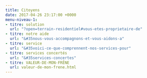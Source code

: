 ```yaml
---
title: Citoyens
date: 2017-04-26 23:17:00 +0000
menu-niveau-1:
- titre: solution
  url: "?open=terrain-residentiel#vous-etes-proprietaire-de"
- titre: notre aide
  url: "&#35nous-vous-accompagnons-et-vous-aidons-a"
- titre: service
  url: "&#35voici-ce-que-comprennent-nos-services-pour"
- titre: services concertés
  url: "&#35services-concertes"
- titre: VALEUR-DE-MON-FRÊNE
  url: valeur-de-mon-frene.html
---
```

